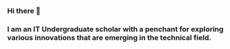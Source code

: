 ### Hi there 👋
### I am an IT Undergraduate scholar with a penchant for exploring various innovations that are emerging in the technical field.

<!--
**2002Manaswini/2002Manaswini** is a ✨ _special_ ✨ repository because its `README.md` (this file) appears on your GitHub profile.

Here are some ideas to get you started:

- 💬 Ask me about I am an IT Undergraduate scholar with a penchant for exploring various innovations that are emerging in the technical field.
- 📫 How to reach me: https://www.instagram.com/roshni_47._/

-->

